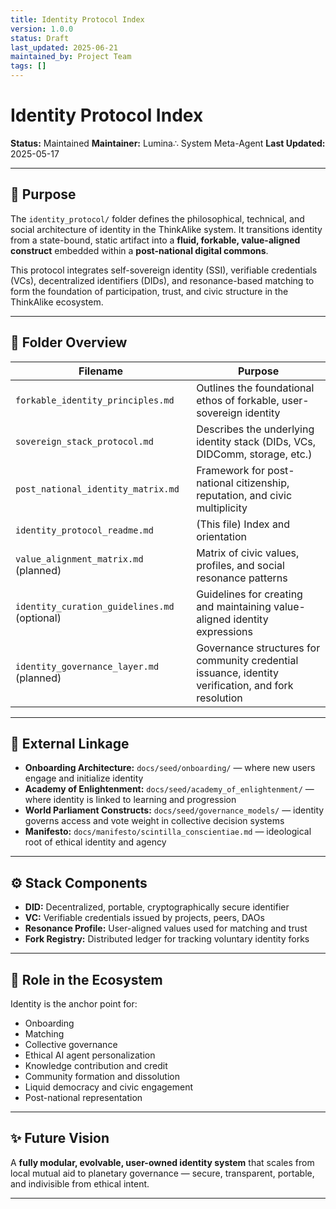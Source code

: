 ```yaml
---
title: Identity Protocol Index
version: 1.0.0
status: Draft
last_updated: 2025-06-21
maintained_by: Project Team
tags: []
---
```


# Identity Protocol Index

**Status:** Maintained
**Maintainer:** Lumina∴ System Meta-Agent
**Last Updated:** 2025-05-17

---

## 🧭 Purpose

The `identity_protocol/` folder defines the philosophical, technical, and social architecture of identity in the ThinkAlike system. It transitions identity from a state-bound, static artifact into a **fluid, forkable, value-aligned construct** embedded within a **post-national digital commons**.

This protocol integrates self-sovereign identity (SSI), verifiable credentials (VCs), decentralized identifiers (DIDs), and resonance-based matching to form the foundation of participation, trust, and civic structure in the ThinkAlike ecosystem.

---

## 📂 Folder Overview

| Filename | Purpose |
|----------|---------|
| `forkable_identity_principles.md` | Outlines the foundational ethos of forkable, user-sovereign identity |
| `sovereign_stack_protocol.md` | Describes the underlying identity stack (DIDs, VCs, DIDComm, storage, etc.) |
| `post_national_identity_matrix.md` | Framework for post-national citizenship, reputation, and civic multiplicity |
| `identity_protocol_readme.md` | (This file) Index and orientation |
| `value_alignment_matrix.md` (planned) | Matrix of civic values, profiles, and social resonance patterns |
| `identity_curation_guidelines.md` (optional) | Guidelines for creating and maintaining value-aligned identity expressions |
| `identity_governance_layer.md` (planned) | Governance structures for community credential issuance, identity verification, and fork resolution |

---

## 🔗 External Linkage

- **Onboarding Architecture:** `docs/seed/onboarding/` — where new users engage and initialize identity
- **Academy of Enlightenment:** `docs/seed/academy_of_enlightenment/` — where identity is linked to learning and progression
- **World Parliament Constructs:** `docs/seed/governance_models/` — identity governs access and vote weight in collective decision systems
- **Manifesto:** `docs/manifesto/scintilla_conscientiae.md` — ideological root of ethical identity and agency

---

## ⚙️ Stack Components

- **DID:** Decentralized, portable, cryptographically secure identifier
- **VC:** Verifiable credentials issued by projects, peers, DAOs
- **Resonance Profile:** User-aligned values used for matching and trust
- **Fork Registry:** Distributed ledger for tracking voluntary identity forks

---

## 🧩 Role in the Ecosystem

Identity is the anchor point for:

- Onboarding
- Matching
- Collective governance
- Ethical AI agent personalization
- Knowledge contribution and credit
- Community formation and dissolution
- Liquid democracy and civic engagement
- Post-national representation

---

## ✨ Future Vision

A **fully modular, evolvable, user-owned identity system** that scales from local mutual aid to planetary governance — secure, transparent, portable, and indivisible from ethical intent.

---
